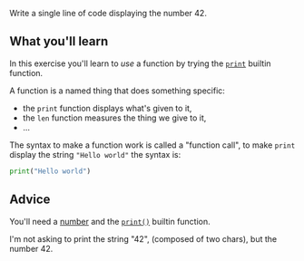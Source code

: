 Write a single line of code displaying the number 42.

## What you'll learn

In this exercise you'll learn to *use* a function by trying the
[`print`](https://docs.python.org/3/library/functions.html#print) builtin
function.

A function is a named thing that does something specific:

- the `print` function displays what's given to it,
- the `len` function measures the thing we give to it,
- …

The syntax to make a function work is called a "function call", to make `print`
display the string `"Hello world"` the syntax is:

```python
print("Hello world")
```

## Advice

You'll need a [number](https://docs.python.org/3/tutorial/introduction.html#numbers)
and the [`print()`](https://docs.python.org/3/library/functions.html#print) builtin function.

I'm not asking to print the string "42", (composed of two chars), but the number 42.
